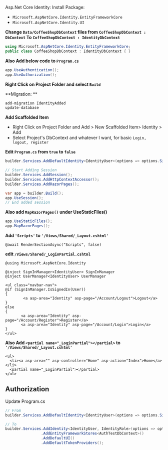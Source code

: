Asp.Net Core Identity:
Install Package:
- `Microsoft.AspNetCore.Identity.EntityFrameworkCore`
- `Microsoft.AspNetCore.Identity.UI`

**Change `Data/CoffeeShopDbContext` files from `CoffeeShopDbContext : DbContext` To `CoffeeShopDbContext : IdentityDbContext`**
```C#
using Microsoft.AspNetCore.Identity.EntityFrameworkCore;
public class CoffeeShopDbContext : IdentityDbContext { }
```
**Also Add below code to `Program.cs`**
```C#
app.UseAuthentication();
app.UseAuthorization();
```

**Right Click on Project Folder and select `Build`**

**Migration: **
```C#
add-migration IdentityAdded
update-database
```

**Add Scaffolded Item**
- Right Click on Project Folder and Add > New Scaffolded Item> Identity > Add
- Select Project's DbContext and whatever I want, for basic `Login, logout, register`

**Edit `Program.cs` from `true` to `false`**
```C#
builder.Services.AddDefaultIdentity<IdentityUser>(options => options.SignIn.RequireConfirmedAccount = false).AddEntityFrameworkStores<CoffeeShopDbContext>();

// Start Adding Session
builder.Services.AddSession();
builder.Services.AddHttpContextAccessor();
builder.Services.AddRazorPages();

var app = builder.Build();
app.UseSession();
// End added session
```
**Also add `MapRazorPages()` under UseStaticFiles()**
```c#
app.UseStaticFiles();
app.MapRazorPages();
```
**Add `'Scripts'` to `'/Views/Shared/_Layout.cshtml'`**
```cshtml
@await RenderSectionAsync("Scripts", false)
```
**edit `/Views/Shared/_LoginPartial.cshtml`**
```cshtml
@using Microsoft.AspNetCore.Identity

@inject SignInManager<IdentityUser> SignInManager
@inject UserManager<IdentityUser> UserManager

<ul class="navbar-nav">
@if (SignInManager.IsSignedIn(User))
{
        <a asp-area="Identity" asp-page="/Account/Logout">Logout</a>
}
else
{
       <a asp-area="Identity" asp-page="/Account/Register">Register</a>
       <a asp-area="Identity" asp-page="/Account/Login">Login</a>
}
</ul>
```
**Also Add `<partial name="_LoginPartial"></partial>` to `'/Views/Shared/_Layout.cshtml'`**

```cshtml
<ul>
  <li><a asp-area="" asp-controller="Home" asp-action="Index">Home</a></li>
  <partial name="_LoginPartial"></partial>
</ul>
```

## Authorization
Update Program.cs

```c#
// From
builder.Services.AddDefaultIdentity<IdentityUser>(options => options.SignIn.RequireConfirmedAccount = false).AddEntityFrameworkStores<CoffeeShopDbContext>();

// To
builder.Services.AddIdentity<IdentityUser, IdentityRole>(options => options.SignIn.RequireConfirmedAccount = false)
                .AddEntityFrameworkStores<AuthTestDbContext>()
                .AddDefaultUI()
                .AddDefaultTokenProviders();
```
















